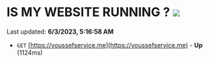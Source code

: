 # IS MY WEBSITE RUNNING ? [![](https://img.shields.io/static/v1?label=Sponsor&message=%E2%9D%A4&logo=GitHub&color=%23fe8e86)](https://github.com/sponsors/<username>)

Last updated: **6/3/2023, 5:16:58 AM**

- `GET` [https://youssefservice.me](https://youssefservice.me) - **Up** (1124ms)
